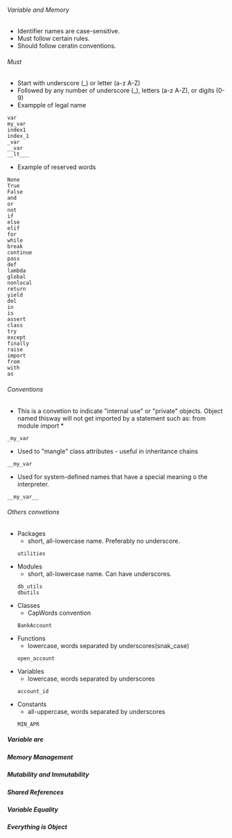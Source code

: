 ###### Variable and Memory
- Identifier names are case-sensitive.
- Must follow certain rules.
- Should follow ceratin conventions.

###### Must
- Start with underscore (_) or letter (a-z A-Z)
- Followed by any number of underscore (_), letters (a-z A-Z), or digits (0-9)
- Exampple of legal name
```
var
my_var
index1
index_1
_var
__var
__lt___
```
- Example of reserved words
```
None
True
False
and
or
not
if
else
elif
for
while
break
continue
pass
def
lambda
global
nonlocal
return
yield
del
in
is
assert
class
try
except
finally
raise
import
from
with
as
```

###### Conventions
- This is a convetion to indicate "internal use" or "private" objects. Object named thisway will not get imported by a statement such as: from module import *
```
_my_var
```
- Used to "mangle" class attributes - useful in inheritance chains
```
__my_var
```
- Used for system-defined names that have a special meaning o the interpreter.
```
__my_var__
```

###### Others convetions
- Packages
    - short, all-lowercase name. Preferably no underscore.
    ```
    utilities
    ```
- Modules
    - short, all-lowercase name. Can have underscores.
    ```
    db_utils
    dbutils
    ```
- Classes
    - CapWords convention
    ```
    BankAccount
    ```
- Functions
    - lowercase, words separated by underscores(snak_case)
    ```
    open_account
    ```
- Variables
    - lowercase, words separated by underscores
    ```
    account_id
    ```
- Constants
    - all-uppercase, words separated by underscores
    ```
    MIN_APR
    ```




##### Variable are
##### Memory Management

##### Mutability and Immutability
##### Shared References
##### Variable Equality
##### Everything is Object